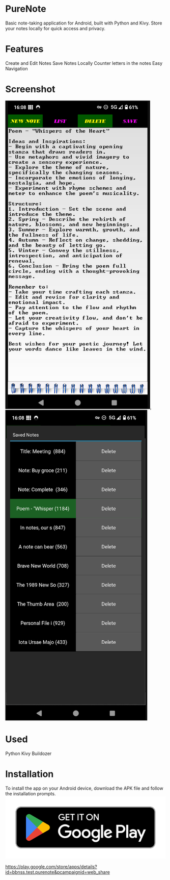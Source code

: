 # PureNote
Basic note-taking application for Android, built with Python and Kivy. Store your notes locally for quick access and privacy.

# Features
Create and Edit Notes
Save Notes Locally
Counter letters in the notes
Easy Navigation


# Screenshot
![Screenshot dell'app](images/Screenshot_PureNote.png), ![Screenshot dell'app](images/Screenshot2_PureNote.png)


# Used
Python
Kivy
Buildozer

# Installation
To install the app on your Android device, download the APK file and follow the installation prompts.
[![Play Store](images/google-play-badge-PureNote.png)](https://play.google.com/store/apps/details?id=bbnss.test.purenote&pcampaignid=web_share)

https://play.google.com/store/apps/details?id=bbnss.test.purenote&pcampaignid=web_share
